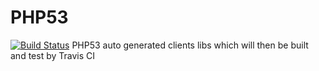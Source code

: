 # PHP53
[![Build Status](https://travis-ci.org/kaltura/KalturaGeneratedAPIClientsPHP53.svg?branch=master)](https://travis-ci.org/kaltura/KalturaGeneratedAPIClientsPHP53)
PHP53 auto generated clients libs which will then be built and test by Travis CI

